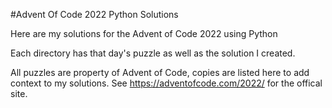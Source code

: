 #Advent Of Code 2022 Python Solutions

Here are my solutions for the Advent of Code 2022 using Python

Each directory has that day's puzzle as well as the solution I created.

All puzzles are property of Advent of Code, copies are listed here to add context to my solutions. See https://adventofcode.com/2022/ for the offical site.

